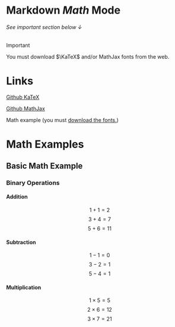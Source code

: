 # Markdown $\mathbfit{Math}$ Mode #
###### See important section below ↓
> [!IMPORTANT]
> You must download $\KaTeX$ and\/or MathJax fonts from the web\.
>
> # Links
> [Github KaTeX](https://katex.org/)
> 
> [Github MathJax](https://github.com/mathjax/MathJax)

Math example \(you must [download the fonts.](#see-important-section-below-)\)

# Math Examples

## Basic Math Example

### Binary Operations

#### Addition

$$1+1=2$$ $$3+4=7$$ $$5+6=11$$

#### Subtraction

$$1-1=0$$ $$3-2=1$$ $$5-4=1$$

#### Multiplication

$$1\times5=5$$ $$2\times6=12$$ $$3\times7=21$$
